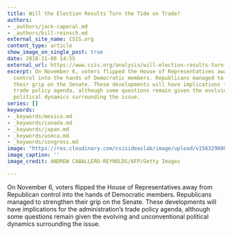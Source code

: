 ```yaml
---
title: Will the Election Results Turn the Tide on Trade?
authors:
- _authors/jack-caporal.md
- _authors/bill-reinsch.md
external_site_name: CSIS.org
content_type: article
show_image_on_single_post: true
date: 2018-11-08 14:55
external_url: https://www.csis.org/analysis/will-election-results-turn-tide-trade
excerpt: On November 6, voters flipped the House of Representatives away from Republican
  control into the hands of Democratic members. Republicans managed to strengthen
  their grip on the Senate. These developments will have implications for the administration’s
  trade policy agenda, although some questions remain given the evolving and unconventional
  political dynamics surrounding the issue.
series: []
keywords:
- _keywords/mexico.md
- _keywords/canada.md
- _keywords/japan.md
- _keywords/usmca.md
- _keywords/congress.md
image: "https://res.cloudinary.com/csisideaslab/image/upload/v1563298002/trade-guys/181108_election-compressor.jpg"
image_caption: ''
image_credit: ANDREW CABALLERO-REYNOLDS/AFP/Getty Images

---
```

On November 6, voters flipped the House of Representatives away from Republican control into the hands of Democratic members. Republicans managed to strengthen their grip on the Senate. These developments will have implications for the administration’s trade policy agenda, although some questions remain given the evolving and unconventional political dynamics surrounding the issue.